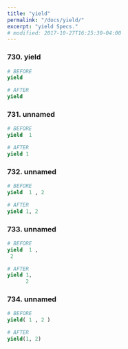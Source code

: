 ```yaml
---
title: "yield"
permalink: "/docs/yield/"
excerpt: "yield Specs."
# modified: 2017-10-27T16:25:30-04:00
---
```

### 730. yield
```ruby
# BEFORE
yield
```
```ruby
# AFTER
yield
```
### 731. unnamed
```ruby
# BEFORE
yield  1
```
```ruby
# AFTER
yield 1
```
### 732. unnamed
```ruby
# BEFORE
yield  1 , 2
```
```ruby
# AFTER
yield 1, 2
```
### 733. unnamed
```ruby
# BEFORE
yield  1 , 
 2
```
```ruby
# AFTER
yield 1,
      2
```
### 734. unnamed
```ruby
# BEFORE
yield( 1 , 2 )
```
```ruby
# AFTER
yield(1, 2)
```
